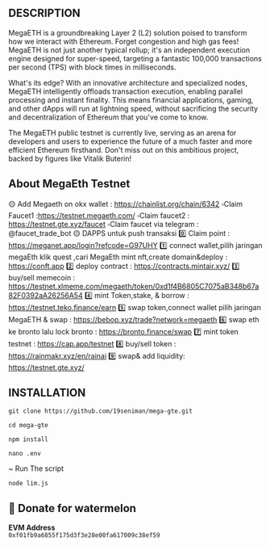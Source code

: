 ## DESCRIPTION

MegaETH is a groundbreaking Layer 2 (L2) solution poised to transform how we interact with Ethereum. Forget congestion and high gas fees! MegaETH is not just another typical rollup; it's an independent execution engine designed for super-speed, targeting a fantastic 100,000 transactions per second (TPS) with block times in milliseconds.

What's its edge? With an innovative architecture and specialized nodes, MegaETH intelligently offloads transaction execution, enabling parallel processing and instant finality. This means financial applications, gaming, and other dApps will run at lightning speed, without sacrificing the security and decentralization of Ethereum that you've come to know.

The MegaETH public testnet is currently live, serving as an arena for developers and users to experience the future of a much faster and more efficient Ethereum firsthand. Don't miss out on this ambitious project, backed by figures like Vitalik Buterin!

## About MegaEth Testnet 

🟡 Add Megaeth on okx wallet :  https://chainlist.org/chain/6342
▫️Claim Faucet1 :https://testnet.megaeth.com/
▫️Claim faucet2 : https://testnet.gte.xyz/faucet
▫️Claim faucet via telegram : @faucet_trade_bot
🟡 DAPPS untuk push transaksi
0️⃣ Claim point : https://meganet.app/login?refcode=G97UHY
1️⃣  connect wallet,pilih jaringan megaEth klik quest ,cari MegaEth mint nft,create domain&deploy :  https://conft.app
2️⃣ deploy contract : https://contracts.mintair.xyz/
3️⃣ buy/sell memecoin : https://testnet.xlmeme.com/megaeth/token/0xd1f4B6805C7075aB348b67a82F0392aA26256A54
4️⃣ mint Token,stake, & borrow :  https://testnet.teko.finance/earn
5️⃣ swap token,connect wallet pilih jaringan MegaETH & swap :  https://bebop.xyz/trade?network=megaeth
6️⃣ swap eth ke bronto lalu lock bronto : https://bronto.finance/swap
7️⃣ mint token testnet : https://cap.app/testnet
8️⃣ buy/sell token : https://rainmakr.xyz/en/rainai
9️⃣ swap& add liquidity: https://testnet.gte.xyz/

## INSTALLATION

```
git clone https://github.com/19seniman/mega-gte.git
```
```
cd mega-gte
```
```
npm install
```
```
nano .env
```
~ Run The script

```
node lim.js
```
##  🍉 Donate for  watermelon

**EVM Address**  
`0xf01fb9a6855f175d3f3e28e00fa617009c38ef59`
